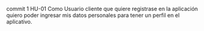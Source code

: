 commit 1 HU-01 Como Usuario cliente que quiere registrase en la aplicación quiero poder ingresar mis datos personales para tener un perfil en el aplicativo.
